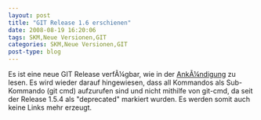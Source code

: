 ```yaml
---
layout: post
title: "GIT Release 1.6 erschienen"
date: 2008-08-19 16:20:06
tags: SKM,Neue Versionen,GIT
categories: SKM,Neue Versionen,GIT
post-type: blog
---
```

Es ist eine neue GIT Release verfÃ¼gbar, wie in der <a href="http://n2.nabble.com/-ANNOUNCE--GIT-1.6.0-td729783.html"  title="AnkÃ¼ndigung">AnkÃ¼ndigung</a> zu lesen.
Es wird wieder darauf hingewiesen, dass all Kommandos als Sub-Kommando (git cmd) aufzurufen sind und nicht mithilfe von git-cmd, da seit der Release 1.5.4 als "deprecated" markiert wurden. Es werden somit auch keine Links mehr erzeugt.